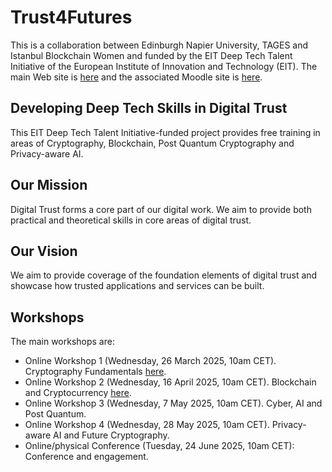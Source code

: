 # Trust4Futures
This is a collaboration between Edinburgh Napier University, TAGES and Istanbul Blockchain Women and funded by the EIT Deep Tech Talent Initiative of the European Institute of Innovation and Technology (EIT). The main Web site is [here](https://trust4futures.com/) and the associated Moodle site is [here](https://moodlecommunity.napier.ac.uk/course/view.php?id=960).

## Developing Deep Tech Skills in Digital Trust

This EIT Deep Tech Talent Initiative-funded project provides free training in areas of Cryptography, Blockchain, Post Quantum Cryptography and Privacy-aware AI.

## Our Mission

Digital Trust forms a core part of our digital work. We aim to provide both practical and theoretical skills in core areas of digital trust.

## Our Vision

We aim to provide coverage of the foundation elements of digital trust and showcase how trusted applications and services can be built.


## Workshops
The main workshops are:

* Online Workshop 1 (Wednesday, 26 March 2025, 10am CET). Cryptography Fundamentals [here](https://github.com/billbuchanan/trust4futures/tree/main/workshop_01).
* Online Workshop 2 (Wednesday, 16 April 2025, 10am CET). Blockchain and Cryptocurrency [here](https://github.com/billbuchanan/trust4futures/tree/main/workshop_02).
* Online Workshop 3 (Wednesday, 7 May 2025, 10am CET). Cyber, AI and Post Quantum.
* Online Workshop 4 (Wednesday, 28 May 2025, 10am CET). Privacy-aware AI and Future Cryptography.
* Online/physical Conference (Tuesday, 24 June 2025, 10am CET): Conference and engagement.



